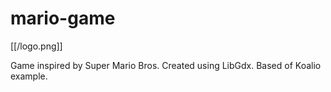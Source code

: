 mario-game
==========
[[/logo.png]]

Game inspired by Super Mario Bros. Created using LibGdx. Based of Koalio example.
